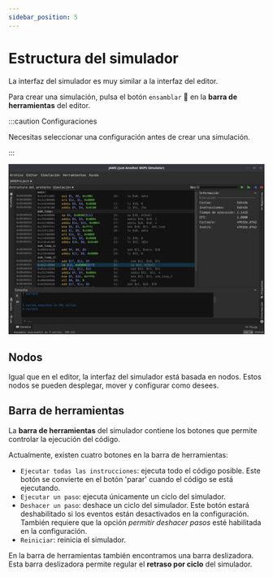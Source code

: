 ```yaml
---
sidebar_position: 5
---
```


# Estructura del simulador

La interfaz del simulador es muy similar a la interfaz del editor.

Para crear una simulación, pulsa el botón `ensamblar` 🔨 en la **barra de herramientas** del editor.

:::caution Configuraciones

Necesitas seleccionar una configuración antes de crear una simulación.

:::

![Simulator](/img/docs/getting-started/simulator-es.png)

## Nodos

Igual que en el editor, la interfaz del simulador está basada en nodos. Estos nodos se pueden desplegar, mover y
configurar como desees.

## Barra de herramientas

La **barra de herramientas** del simulador contiene los botones que permite controlar la ejecución del código.

Actualmente, existen cuatro botones en la barra de herramientas:

- `Ejecutar todas las instrucciones`: ejecuta todo el código posible. Este botón se convierte en el botón 'parar' cuando
  el código se está ejecutando.
- `Ejecutar un paso`: ejecuta únicamente un ciclo del simulador.
- `Deshacer un paso`: deshace un ciclo del simulador. Este botón estará deshabilitado si los eventos están desactivados
  en la configuración. También requiere que la opción *permitir deshacer pasos* esté habilitada en la configuración.
- `Reiniciar`: reinicia el simulador.

En la barra de herramientas también encontramos una barra deslizadora. Esta barra deslizadora permite regular el
**retraso por ciclo** del simulador.